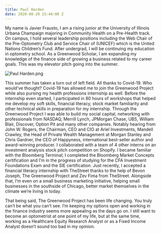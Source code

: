 ```yaml
---
title: Paul Harden
date: 2020-08-20 15:44:00 Z
---
```


My name is Javier Frausto, I am a rising junior at the University of Illinois Urbana Champaign majoring in Community Health on a Pre-Health track. On campus, I hold several leadership positions including the Web Chair of the Pre-Optometry Club and Service Chair of (UNICEF) which is the United Nations Children’s Fund. After undergrad, I will be continuing my education in optometry school. As a Greenwood Scholar, I am expanding my knowledge of the finance side of growing a business related to my career goals. This was my elevator pitch going into the summer.

![Paul Harden.png](/uploads/Paul%20Harden.png)

This summer has taken a turn out of left field. All thanks to Covid-19. Who would’ve thought? Covid-19 has allowed me to join the Greenwood Project while also pursing my health professions internship as well. Before the internship even started, I participated in 80 hours of workshops that helped me develop my soft skills, financial literacy, stock market familiarity and other technical skills in preparation for my internship. Through the Greenwood Project I was able to build my social capital, networking with professionals from NASDAQ, Merrill Lynch, JPMorgan Chase, UBS, William Blair, Discover, Option Pit and many other companies. Notably hearing from John W. Rogers, the Chairman, CEO and CIO at Ariel Investments, Mandell Crawley, the Head of Private Wealth Management at Morgan Stanley and Chris Gardner, the CEO of Happyness, international best-seller author and award-winning producer. I collaborated with a team of 4 other interns on an investment analysis stock pitch competition on Shopify. I became familiar with the Bloomberg Terminal; I completed the Bloomberg Market Concepts certification and I’m in the progress of studying for the CFA Investment Foundations Exam and the SIE certification. Just recently, I accepted a financial literacy internship with TheStreet thanks to the help of Bevon Joseph, The Greenwood Project and Zev Fima from TheStreet. Alongside that, I’m even on a small business marketing initiative, helping small businesses in the southside of Chicago, better market themselves in the climate we’re living in today.

That being said, The Greenwood Project has been life changing. You truly can’t be what you can’t see. I’m keeping my options open and working in the finance industry seems more appealing as the days go on. I still want to become an optometrist at one point of my life, but 
at the same time, working as a Healthcare Equity Research Analyst or as a Fixed Income Analyst doesn’t sound too bad in my opinion.
